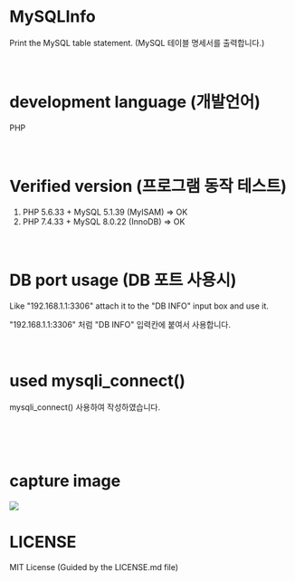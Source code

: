# MySQLInfo
Print the MySQL table statement. (MySQL 테이블 명세서를 출력합니다.) 
<br><br><br>



# development language (개발언어)
PHP
<br><br><br>





# Verified version (프로그램 동작 테스트)
1) PHP 5.6.33 + MySQL 5.1.39 (MyISAM) => OK
2) PHP 7.4.33 + MySQL 8.0.22 (InnoDB) => OK
<br><br><br>



# DB port usage (DB 포트 사용시)
Like "192.168.1.1:3306" attach it to the "DB INFO" input box and use it.

"192.168.1.1:3306" 처럼 "DB INFO" 입력칸에 붙여서 사용합니다.
<br><br><br>


# used mysqli_connect()
 mysqli_connect() 사용하여 작성하였습니다.
 
 <br><br><br>
 
 
# capture image
<img src="https://user-images.githubusercontent.com/18298589/234738097-563d092b-0fd9-423a-af99-af29c3fa634e.png"/>



# LICENSE

MIT License  (Guided by the LICENSE.md file)
